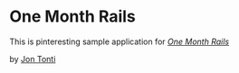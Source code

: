 # One Month Rails

This is pinteresting sample application for 
[*One Month Rails*](http://onemonthrails.com)

by [Jon Tonti](http://dev.with.com)

 